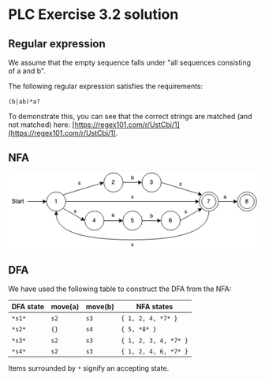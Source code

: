 # PLC Exercise 3.2 solution

## Regular expression

We assume that the empty sequence falls under "all sequences consisting of a and b".

The following regular expression satisfies the requirements:

```regex
(b|ab)*a?
```

To demonstrate this, you can see that the correct strings are matched (and not matched) here: [https://regex101.com/r/UstCbj/1](https://regex101.com/r/UstCbj/1).

## NFA

![NFA picture](./Exercise_PLC_3_2_NFA.png)

## DFA

We have used the following table to construct the DFA from the NFA:

| DFA state | move(a) | move(b) | NFA states            |
|-----------|---------|---------|-----------------------|
| `*s1*`    | `s2`    | `s3`    | `{ 1, 2, 4, *7* }`    |
| `*s2*`    | `{}`    | `s4`    | `{ 5, *8* }`          |
| `*s3*`    | `s2`    | `s3`    | `{ 1, 2, 3, 4, *7* }` |
| `*s4*`    | `s2`    | `s3`    | `{ 1, 2, 4, 6, *7* }` |

Items surrounded by `*` signify an accepting state.
